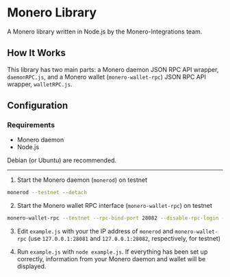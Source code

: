 # Monero Library
A Monero library written in Node.js by the Monero-Integrations team.

## How It Works
This library has two main parts: a Monero daemon JSON RPC API wrapper, `daemonRPC.js`, and a Monero wallet (`monero-wallet-rpc`) JSON RPC API wrapper, `walletRPC.js`.

## Configuration
### Requirements
 - Monero daemon
 - Node.js

Debian (or Ubuntu) are recommended.


---

1. Start the Monero daemon (`monerod`) on testnet
```bash
monerod --testnet --detach
```

2. Start the Monero wallet RPC interface (`monero-wallet-rpc`) on testnet
```bash
monero-wallet-rpc --testnet --rpc-bind-port 28082 --disable-rpc-login --wallet-dir /path/to/wallet/directory
```

3. Edit `example.js` with your the IP address of `monerod` and `monero-wallet-rpc` (use `127.0.0.1:28081` and `127.0.0.1:28082`, respectively, for testnet)

4. Run `example.js` with `node example.js`.  If everything has been set up correctly, information from your Monero daemon and wallet will be displayed.
